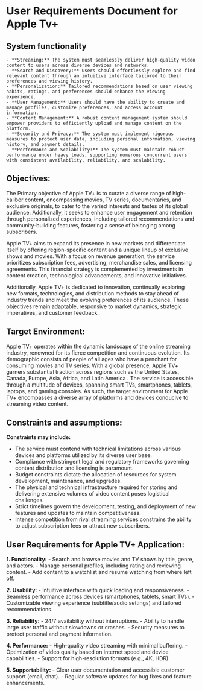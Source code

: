 # User Requirements Document for Apple Tv+
 
## System functionality
 
	- **Streaming:** The system must seamlessly deliver high-quality video content to users across diverse devices and networks.
	- **Search and Discovery:** Users should effortlessly explore and find relevant content through an intuitive interface tailored to their preferences and viewing history.
	- **Personalization:** Tailored recommendations based on user viewing habits, ratings, and preferences should enhance the viewing experience.
	- **User Management:** Users should have the ability to create and manage profiles, customize preferences, and access account information.
	- **Content Management:** A robust content management system should empower providers to efficiently upload and manage content on the platform.
	- **Security and Privacy:** The system must implement rigorous measures to protect user data, including personal information, viewing history, and payment details.
	- **Performance and Scalability:** The system must maintain robust performance under heavy loads, supporting numerous concurrent users with consistent availability, reliability, and scalability.
 
 
## Objectives:
 
The Primary objective of Apple TV+ is to curate a diverse range of high-caliber content, encompassing movies, TV series, documentaries, and exclusive originals, to cater to the varied interests and tastes of its global audience. Additionally, it seeks to enhance user engagement and retention through personalized experiences, including tailored recommendations and community-building features, fostering a sense of belonging among subscribers.
 
Apple TV+ aims to expand its presence in new markets and differentiate itself by offering region-specific content and a unique lineup of exclusive shows and movies. With a focus on revenue generation, the service prioritizes subscription fees, advertising, merchandise sales, and licensing agreements. This financial strategy is complemented by investments in content creation, technological advancements, and innovative initiatives.
 
Additionally, Apple TV+ is dedicated to innovation, continually exploring new formats, technologies, and distribution methods to stay ahead of industry trends and meet the evolving preferences of its audience. These objectives remain adaptable, responsive to market dynamics, strategic imperatives, and customer feedback.
 
 
## Target Environment:
 
Apple TV+ operates within the dynamic landscape of the online streaming industry, renowned for its fierce competition and continuous evolution. Its demographic consists of people of all ages who have a penchant for consuming movies and TV series. With a global presence, Apple TV+ garners substantial traction across regions such as the United States, Canada, Europe, Asia, Africa, and Latin America . The service is accessible through a multitude of devices, spanning smart TVs, smartphones, tablets, laptops, and gaming consoles. As such, the target environment for Apple TV+ encompasses a diverse array of platforms and devices conducive to streaming video content.
 
 
## Constraints and assumptions:
 
**Constraints may include:**
 
 - The service must contend with technical limitations across various devices and platforms utilized by its diverse user base.
 - Compliance with stringent legal and regulatory frameworks governing content distribution and licensing is paramount.
 - Budget constraints dictate the allocation of resources for system development, maintenance, and upgrades.
 - The physical and technical infrastructure required for storing and delivering extensive volumes of video content poses logistical challenges.
 - Strict timelines govern the development, testing, and deployment of new features and updates to maintain competitiveness.
 - Intense competition from rival streaming services constrains the ability to adjust subscription fees or attract new subscribers.
 
 
## User Requirements for Apple TV+ Application:
 
**1. Functionality:**
	   - Search and browse movies and TV shows by title, genre, and actors.
	   - Manage personal profiles, including rating and reviewing content.
	   - Add content to a watchlist and resume watching from where left off.
 
**2. Usability:**
	   - Intuitive interface with quick loading and responsiveness.
 	  - Seamless performance across devices (smartphones, tablets, smart TVs).
 	  - Customizable viewing experience (subtitle/audio settings) and tailored recommendations.
 
**3. Reliability:**
 	  - 24/7 availability without interruptions.
	   - Ability to handle large user traffic without slowdowns or crashes.
	   - Security measures to protect personal and payment information.
 
**4. Performance:**
	   - High-quality video streaming with minimal buffering.
	   - Optimization of video quality based on internet speed and device capabilities.
	   - Support for high-resolution formats (e.g., 4K, HDR).
 
**5. Supportability:**
	   - Clear user documentation and accessible customer support (email, chat).
	   - Regular software updates for bug fixes and feature enhancements.
 
 

